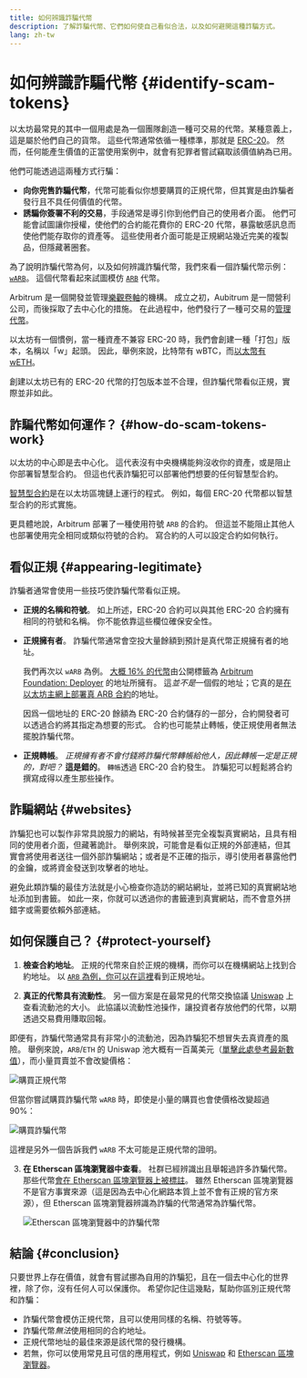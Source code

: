 ```yaml
---
title: 如何辨識詐騙代幣
description: 了解詐騙代幣、它們如何使自己看似合法，以及如何避開這種詐騙方式。
lang: zh-tw
---
```


# 如何辨識詐騙代幣 {#identify-scam-tokens}

以太坊最常見的其中一個用處是為一個團隊創造一種可交易的代幣。某種意義上，這是屬於他們自己的貨幣。 這些代幣通常依循一種標準，那就是 [ERC-20](/developers/docs/standards/tokens/erc-20/)。 然而，任何能產生價值的正當使用案例中，就會有犯罪者嘗試竊取該價值納為已用。

他們可能透過這兩種方式行騙：

- **向你兜售詐騙代幣**，代幣可能看似你想要購買的正規代幣，但其實是由詐騙者發行且不具任何價值的代幣。
- **誘騙你簽署不利的交易**，手段通常是導引你到他們自己的使用者介面。 他們可能會試圖讓你授權，使他們的合約能花費你的 ERC-20 代幣，暴露敏感訊息而使他們能存取你的資產等。 這些使用者介面可能是正規網站幾近完美的複製品，但隱藏著圈套。

為了說明詐騙代幣為何，以及如何辨識詐騙代幣，我們來看一個詐騙代幣示例：[`wARB`](https://etherscan.io/token/0xb047c8032b99841713b8e3872f06cf32beb27b82)。 這個代幣看起來試圖模仿 [`ARB`](https://etherscan.io/address/0xb50721bcf8d664c30412cfbc6cf7a15145234ad1) 代幣。

<ExpandableCard
title="什麼是 ARB?"
contentPreview=''>

Arbitrum 是一個開發並管理<a href="/developers/docs/scaling/optimistic-rollups/">樂觀卷軸</a>的機構。 成立之初，Aubitrum 是一間營利公司，而後採取了去中心化的措施。 在此過程中，他們發行了一種可交易的<a href="/dao/#token-based-membership">管理代幣</a>。

</ExpandableCard>

<ExpandableCard
title="為什麼詐騙代幣叫做 wARB？"
contentPreview=''>

以太坊有一個慣例，當一種資產不兼容 ERC-20 時，我們會創建一種「打包」版本，名稱以「w」起頭。 因此，舉例來說，比特幣有 wBTC，而<a href="https://cointelegraph.com/news/what-is-wrapped-ethereum-weth-and-how-does-it-work">以太幣有 wETH</a>。

創建以太坊已有的 ERC-20 代幣的打包版本並不合理，但詐騙代幣看似正規，實際並非如此。

</ExpandableCard>

## 詐騙代幣如何運作？ {#how-do-scam-tokens-work}

以太坊的中心即是去中心化。 這代表沒有中央機構能夠沒收你的資產，或是阻止你部署智慧型合約。 但這也代表詐騙犯可以部署他們想要的任何智慧型合約。

<ExpandableCard
title="什麼是智慧型合約？"
contentPreview=''>

<a href="/developers/docs/smart-contracts/">智慧型合約</a>是在以太坊區塊鏈上運行的程式。 例如，每個 ERC-20 代幣都以智慧型合約的形式實施。

</ExpandableCard>

更具體地說，Arbitrum 部署了一種使用符號 `ARB` 的合約。 但這並不能阻止其他人也部署使用完全相同或類似符號的合約。 寫合約的人可以設定合約如何執行。

## 看似正規 {#appearing-legitimate}

詐騙者通常會使用一些技巧使詐騙代幣看似正規。

- **正規的名稱和符號**。 如上所述，ERC-20 合約可以與其他 ERC-20 合約擁有相同的符號和名稱。 你不能依靠這些欄位確保安全性。

- **正規擁有者**。 詐騙代幣通常會空投大量餘額到預計是真代幣正規擁有者的地址。

  我們再次以 `wARB` 為例。 [大概 16% 的代幣](https://etherscan.io/token/0xb047c8032b99841713b8e3872f06cf32beb27b82?a=0x1c8db745abe3c8162119b9ef2c13864cd1fdd72f)由公開標籤為 [Arbitrum Foundation: Deployer](https://etherscan.io/address/0x1c8db745abe3c8162119b9ef2c13864cd1fdd72f) 的地址所擁有。 這*並不是*一個假的地址；它真的是[在以太坊主網上部署真 ARB 合約](https://etherscan.io/tx/0x242b50ab4fe9896cb0439cfe6e2321d23feede7eeceb31aa2dbb46fc06ed2670)的地址。

  因爲一個地址的 ERC-20 餘額為 ERC-20 合約儲存的一部分，合約開發者可以透過合約將其指定為想要的形式。 合約也可能禁止轉帳，使正規使用者無法擺脫詐騙代幣。

- **正規轉帳**。 _正規擁有者不會付錢將詐騙代幣轉帳給他人，因此轉帳一定是正規的，對吧？_ **這是錯的**。 `轉帳`透過 ERC-20 合約發生。 詐騙犯可以輕鬆將合約撰寫成得以產生那些操作。

## 詐騙網站 {#websites}

詐騙犯也可以製作非常具說服力的網站，有時候甚至完全複製真實網站，且具有相同的使用者介面，但藏著詭計。 舉例來說，可能會是看似正規的外部連結，但其實會將使用者送往一個外部詐騙網站；或者是不正確的指示，導引使用者暴露他們的金鑰，或將資金發送到攻擊者的地址。

避免此類詐騙的最佳方法就是小心檢查你造訪的網站網址，並將已知的真實網站地址添加到書籤。 如此一來，你就可以透過你的書籤連到真實網站，而不會意外拼錯字或需要依賴外部連結。

## 如何保護自己？ {#protect-yourself}

1. **檢查合約地址**。 正規的代幣來自於正規的機構，而你可以在機構網站上找到合約地址。 以 [`ARB` 為例，你可以在這裡](https://docs.arbitrum.foundation/deployment-addresses#token)看到正規地址。

2. **真正的代幣具有流動性**。 另一個方案是在最常見的代幣交換協議 [Uniswap](https://uniswap.org/) 上查看流動池的大小。 此協議以流動性池操作，讓投資者存放他們的代幣，以期透過交易費用賺取回報。

即便有，詐騙代幣通常具有非常小的流動池，因為詐騙犯不想冒失去真資產的風險。 舉例來說，`ARB`/`ETH` 的 Uniswap 池大概有一百萬美元（[單擊此處參考最新數值](https://info.uniswap.org/#/pools/0x755e5a186f0469583bd2e80d1216e02ab88ec6ca)），而小量買賣並不會改變價格：

![購買正規代幣](./uniswap-real.png)

但當你嘗試購買詐騙代幣 `wARB` 時，即使是小量的購買也會使價格改變超過 90%：

![購買詐騙代幣](./uniswap-scam.png)

這裡是另外一個告訴我們 `wARB` 不太可能是正規代幣的證明。

3. **在 Etherscan 區塊瀏覽器中查看**。 社群已經辨識出且舉報過許多詐騙代幣。 那些代幣[會在 Etherscan 區塊瀏覽器上被標註](https://info.etherscan.com/etherscan-token-reputation/)。 雖然 Etherscan 區塊瀏覽器不是官方事實來源（這是因為去中心化網路本質上並不會有正規的官方來源），但 Etherscan 區塊瀏覽器辨識為詐騙的代幣通常為詐騙代幣。

   ![Etherscan 區塊瀏覽器中的詐騙代幣](./etherscan-scam.png)

## 結論 {#conclusion}

只要世界上存在價值，就會有嘗試挪為自用的詐騙犯，且在一個去中心化的世界裡，除了你，沒有任何人可以保護你。 希望你記住這幾點，幫助你區別正規代幣和詐騙：

- 詐騙代幣會模仿正規代幣，且可以使用同樣的名稱、符號等等。
- 詐騙代幣*無法*使用相同的合約地址。
- 正規代幣地址的最佳來源是該代幣的發行機構。
- 若無，你可以使用常見且可信的應用程式，例如 [Uniswap](https://app.uniswap.org/#/swap) 和 [Etherscan 區塊瀏覽器](https://etherscan.io/)。
